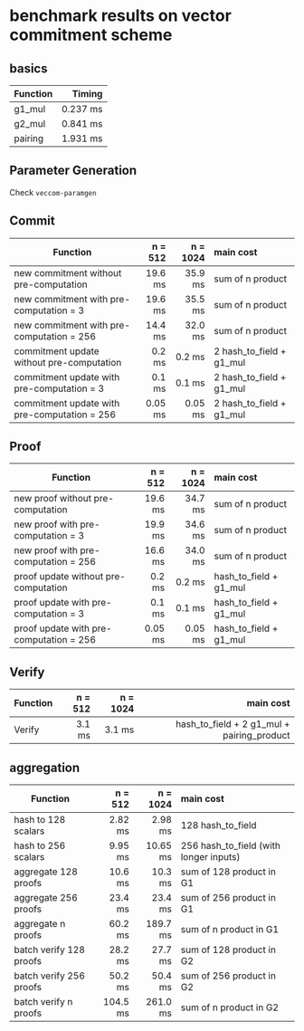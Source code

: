 # benchmark results on vector commitment scheme

## basics

| Function | Timing |
|---|---:|
| g1_mul             |    0.237 ms |
| g2_mul             |     0.841 ms |
| pairing            |   1.931 ms |


## Parameter Generation
Check `veccom-paramgen`

## Commit


|Function| n = 512 | n = 1024 | main cost |
|---|---:|---:|:---|
| new commitment without pre-computation | 19.6 ms |  35.9 ms | sum of n product |
| new commitment with pre-computation = 3 | 19.6 ms |   35.5 ms | sum of n product |
| new commitment with pre-computation = 256 | 14.4 ms |  32.0 ms | sum of n product |
| commitment update without pre-computation | 0.2 ms| 0.2 ms| 2 hash_to_field + g1_mul |
| commitment update with pre-computation = 3 | 0.1 ms| 0.1 ms| 2 hash_to_field + g1_mul |
| commitment update with pre-computation = 256 | 0.05 ms| 0.05 ms| 2 hash_to_field + g1_mul |

## Proof

|Function| n = 512 | n = 1024 | main cost |
|---|---:|---:|:---|
| new proof without pre-computation | 19.6 ms|  34.7 ms |  sum of n product |
| new proof with pre-computation = 3 | 19.9 ms|   34.6 ms | sum of n product |
| new proof with pre-computation = 256 | 16.6 ms |  34.0 ms |  sum of n product |
| proof update without pre-computation | 0.2 ms| 0.2 ms| hash_to_field + g1_mul |
| proof update with pre-computation = 3 | 0.1 ms| 0.1 ms| hash_to_field + g1_mul |
| proof update with pre-computation = 256 | 0.05 ms| 0.05 ms| hash_to_field + g1_mul |

## Verify

|Function| n = 512 | n = 1024 | main cost |
|---|---:|---:|---:|
|Verify| 3.1 ms| 3.1 ms| hash_to_field + 2 g1_mul + pairing_product |

## aggregation

| Function| n = 512 | n = 1024 | main cost |
|---|---:|---:|:---|
| hash to 128 scalars | 2.82 ms|2.98 ms|  128 hash_to_field  |
| hash to 256 scalars | 9.95 ms|10.65 ms| 256 hash_to_field (with longer inputs)|
| aggregate 128 proofs | 10.6 ms | 10.3 ms| sum of 128 product in G1|
| aggregate 256 proofs | 23.4 ms | 23.4 ms|  sum of 256 product in G1|
| aggregate n proofs | 60.2 ms | 189.7 ms| sum of n product in G1|
| batch verify 128 proofs | 28.2 ms | 27.7 ms| sum of 128 product in G2|
| batch verify 256 proofs | 50.2 ms | 50.4 ms| sum of 256 product in G2|
| batch verify n proofs | 104.5 ms | 261.0 ms| sum of n product in G2|
